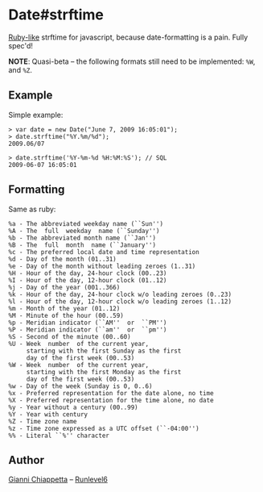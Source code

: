Date#strftime
=============

[Ruby-like](http://www.ruby-doc.org/core/classes/Time.html#M000298) strftime for javascript, because date-formatting is a pain. Fully spec'd!

**NOTE**: Quasi-beta &ndash; the following formats still need to be implemented: `%W`, and `%Z`.

Example
-------

Simple example:

    > var date = new Date("June 7, 2009 16:05:01");
    > date.strftime("%Y.%m/%d");
    2009.06/07
    
    > date.strftime('%Y-%m-%d %H:%M:%S'); // SQL
    2009-06-07 16:05:01

Formatting
----------

Same as ruby:

    %a - The abbreviated weekday name (``Sun'')
    %A - The  full  weekday  name (``Sunday'')
    %b - The abbreviated month name (``Jan'')
    %B - The  full  month  name (``January'')
    %c - The preferred local date and time representation
    %d - Day of the month (01..31)
    %e - Day of the month without leading zeroes (1..31)
    %H - Hour of the day, 24-hour clock (00..23)
    %I - Hour of the day, 12-hour clock (01..12)
    %j - Day of the year (001..366)
    %k - Hour of the day, 24-hour clock w/o leading zeroes (0..23)
    %l - Hour of the day, 12-hour clock w/o leading zeroes (1..12)
    %m - Month of the year (01..12)
    %M - Minute of the hour (00..59)
    %p - Meridian indicator (``AM''  or  ``PM'')
    %P - Meridian indicator (``am''  or  ``pm'')
    %S - Second of the minute (00..60)
    %U - Week  number  of the current year,
         starting with the first Sunday as the first
         day of the first week (00..53)
    %W - Week  number  of the current year,
         starting with the first Monday as the first
         day of the first week (00..53)
    %w - Day of the week (Sunday is 0, 0..6)
    %x - Preferred representation for the date alone, no time
    %X - Preferred representation for the time alone, no date
    %y - Year without a century (00..99)
    %Y - Year with century
    %Z - Time zone name
    %z - Time zone expressed as a UTC offset (``-04:00'')
    %% - Literal ``%'' character

Author
------

[Gianni Chiappetta](http://github.com/giannichiappetta) &ndash; [Runlevel6](http://www.runlevel6.org)